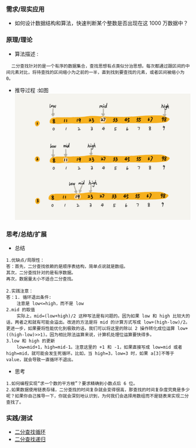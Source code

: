 ### **需求/现实应用**
+ 如何设计数据结构和算法，快速判断某个整数是否出现在这 1000 万数据中？

### **原理/理论**
   + 算法描述 : 
```
  二分查找针对的是一个有序的数据集合，查找思想有点类似分治思想。每次都通过跟区间的中间元素对比，将待查找的区间缩小为之前的一半，直到找到要查找的元素，或者区间被缩小为 0。
```
   + 推导过程 :如图
![](../image/img2-10-1.jpg)

### **思考/总结/扩展**
+ 总结

```
1.优缺点/局限性：
答：首先，二分查找依赖的是顺序表结构，简单点说就是数组。
其次，二分查找针对的是有序数据。
再次，数据量太小不适合二分查找。

2.实践注意：
答：1. 循环退出条件:
    注意是 low<=high，而不是 low
2.mid 的取值 
    实际上，mid=(low+high)/2 这种写法是有问题的。因为如果 low 和 high 比较大的话，两者之和就有可能会溢出。改进的方法是将 mid 的计算方式写成 low+(high-low)/2。更进一步，如果要将性能优化到极致的话，我们可以将这里的除以 2 操作转化成位运算 low+((high-low)>>1)。因为相比除法运算来说，计算机处理位运算要快得多。
3.low 和 high 的更新
    low=mid+1，high=mid-1。注意这里的 +1 和 -1，如果直接写成 low=mid 或者 high=mid，就可能会发生死循环。比如，当 high=3，low=3 时，如果 a[3]不等于 value，就会导致一直循环不退出。
```
+ 思考

```
1.如何编程实现“求一个数的平方根”？要求精确到小数点后 6 位。
2.如果数据使用链表存储，二分查找的时间复杂就会变得很高，那查找的时间复杂度究竟是多少呢？如果你自己推导一下，你就会深刻地认识到，为何我们会选择用数组而不是链表来实现二分查找了。

```

### **实践/测试**
+ [二分查找循环](/src/main/java/com/zlykernel/pratice/algorithm/search/BinarySearch.java)
+ [二分查找递归]()

